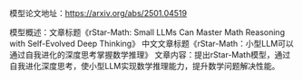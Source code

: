 模型论文地址：https://arxiv.org/abs/2501.04519

模型概述：文章标题《rStar-Math: Small LLMs Can Master Math Reasoning with Self-Evolved Deep Thinking》
中文文章标题《rStar-Math：小型LLM可以通过自我进化的深度思考掌握数学推理》
文章内容：提出rStar-Math模型，通过自我进化深度思考，使小型LLM实现数学推理能力，提升数学问题解决性能。
